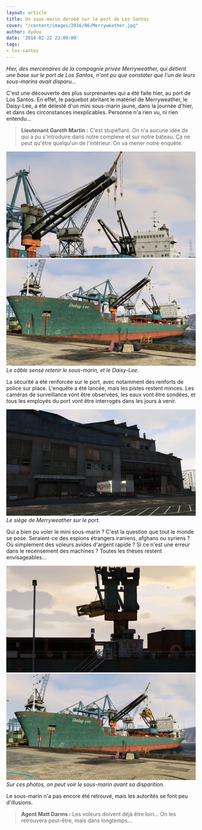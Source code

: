 ```yaml
---
layout: article
title: Un sous-marin dérobé sur le port de Los Santos
cover: "/content/images/2016/06/Merryweather.jpg"
author: dydou
date: '2014-02-22 23:00:00'
tags:
- los-santos
---
```


_Hier, des mercenaires de la compagnie privée Merryweather, qui détient une base sur le port de Los Santos, n'ont pu que constater que l'un de leurs sous-marins avait disparu..._

C'est une découverte des plus surprenantes qui a été faite hier, au port de Los Santos. En effet, le paquebot abritant le matériel de Merryweather, le Daisy-Lee, a été délesté d'un mini sous-marin jaune, dans la journée d'hier, et dans des circonstances inexplicables. Personne n'a rien vu, ni rien entendu...

> **Lieutenant Gareth Martin :** C'est stupéfiant. On n'a aucune idée de qui a pu s'introduire dans notre complexe et sur notre bateau. Ça ne peut qu'être quelqu'un de l'intérieur. On va mener notre enquête.

![](/content/images/2016/06/Merryweather1.jpg)
![Le câble sensé retenir le sous-marin, et le Daisy-Lee.](/content/images/2016/06/Merryweather_0.jpg)
_Le câble sensé retenir le sous-marin, et le Daisy-Lee._

La sécurité a été renforcée sur le port, avec notamment des renforts de police sur place. L'enquête a été lancée, mais les pistes restent minces. Les caméras de surveillance vont être observées, les eaux vont être sondées, et tous les employés du port vont être interrogés dans les jours à venir.

![Le siège de Merryweather sur le port.](/content/images/2016/06/Merryweather4.jpg)
_Le siège de Merryweather sur le port._

Qui a bien pu voler le mini sous-marin ? C'est la question que tout le monde se pose. Seraient-ce des espions étrangers iraniens, afghans ou syriens ? Où simplement des voleurs avides d'argent rapide ? Si ce n'est une erreur dans le recensement des machines ? Toutes les thèses restent envisageables...

![](/content/images/2016/06/Merryweather3.jpg)
![Sur ces photos, on peut voir le sous-marin avant sa disparition.](/content/images/2016/06/Merryweather2.jpg)
_Sur ces photos, on peut voir le sous-marin avant sa disparition._

Le sous-marin n'a pas encore été retrouvé, mais les autorités se font peu d'illusions.

> **Agent Matt Darms :** Les voleurs doivent déjà être loin... On les retrouvera peut-être, mais dans longtemps...

<!--kg-card-end: markdown-->
